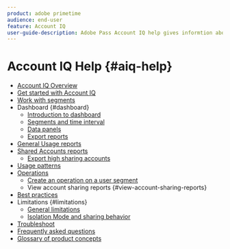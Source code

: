 ```yaml
---
product: adobe primetime
audience: end-user
feature: Account IQ
user-guide-description: Adobe Pass Account IQ help gives informtion about the Account IQ components and walks you through user journeys to use the various components. 
---
```

# Account IQ Help {#aiq-help}

+ [Account IQ Overview](/help/accountiq/home.md)
+ [Get started with Account IQ](/help/accountiq/get-started.md)
+ [Work with segments](/help/accountiq/work-with-segments.md)
+ Dashboard {#dashboard}
    + [Introduction to dashboard](/help/accountiq/introduction-dashboard.md)
    + [Segments and time interval](/help/accountiq/segments-timeinterval.md)
    + [Data panels](/help/accountiq/data-panels.md)
    + [Export reports](/help/accountiq/export-reports.md)
+ [General Usage reports](/help/accountiq/general-usage-reports.md)
+ [Shared Accounts reports](/help/accountiq/shared-acc-reports.md)
    + [Export high sharing accounts](/help/accountiq/export-acc-information.md)
+ [Usage patterns](/help/accountiq/usage-patterns.md)
+ [Operations](/help/accountiq/operations.md)
    + [Create an operation on a user segment](/help/accountiq/operation-affecting-user-segment.md)
    + View account sharing reports {#view-account-sharing-reports} 
+ [Best practices](/help/accountiq/best-practices.md)
+ Limitations {#limitations}
    + [General limitations](/help/accountiq/limitations.md)
    + [Isolation Mode and sharing behavior](/help/accountiq/isolation-mode.md)
+ [Troubleshoot](/help/accountiq/troubleshoot.md)
+ [Frequently asked questions](/help/accountiq/faq.md)
+ [Glossary of product concepts](/help/accountiq/product-concepts.md)
